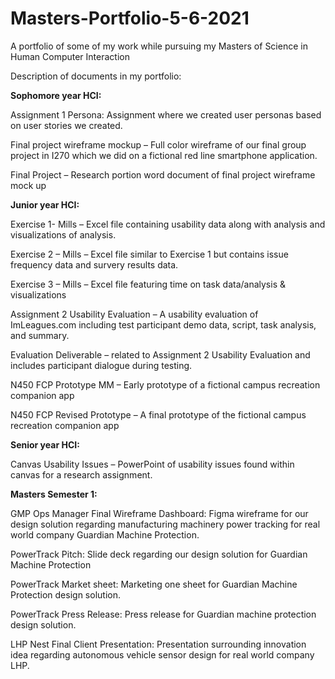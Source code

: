 # Masters-Portfolio-5-6-2021
A portfolio of some of my work while pursuing my Masters of Science in Human Computer Interaction

Description of documents in my portfolio:

**Sophomore year HCI:**

Assignment 1 Persona: Assignment where we created user personas based on user stories we created.

Final project wireframe mockup – Full color wireframe of our final group project in I270 which we did on a fictional red line smartphone application.

Final Project – Research portion word document of final project wireframe mock up

**Junior year HCI:**

Exercise 1- Mills – Excel file containing usability data along with analysis and visualizations of analysis.

Exercise 2 – Mills – Excel file similar to Exercise 1 but contains issue frequency data and survery results data.

Exercise 3 – Mills – Excel file featuring time on task data/analysis & visualizations

Assignment 2 Usability Evaluation – A usability evaluation of ImLeagues.com including test participant demo data, script, task analysis, and summary.

Evaluation Deliverable – related to Assignment 2 Usability Evaluation and includes participant dialogue during testing.

N450 FCP Prototype MM – Early prototype of a fictional campus recreation companion app 

N450 FCP Revised Prototype – A final prototype of the fictional campus recreation companion app

**Senior year HCI:**

Canvas Usability Issues – PowerPoint of usability issues found within canvas for a research assignment.

**Masters Semester 1:**

GMP Ops Manager Final Wireframe Dashboard: Figma wireframe for our design solution regarding manufacturing machinery power tracking for real world company Guardian Machine Protection.

PowerTrack Pitch: Slide deck regarding our design solution for Guardian Machine Protection

PowerTrack Market sheet: Marketing one sheet for Guardian Machine Protection design solution.

PowerTrack Press Release: Press release for Guardian machine protection design solution.

LHP Nest Final Client Presentation: Presentation surrounding innovation idea regarding autonomous vehicle sensor design for real world company LHP.
